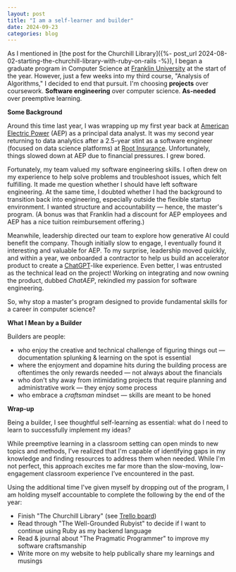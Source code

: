 ```yaml
---
layout: post
title: "I am a self-learner and builder"
date: 2024-09-23
categories: blog
---
```


As I mentioned in
[the post for the Churchill Library]({%- post_url 2024-08-02-starting-the-churchill-library-with-ruby-on-rails -%}),
I began a graduate program in Computer Science at
[Franklin University](https://cs.franklin.edu/program.php?id=mscs)
at the start of the year.
However, just a few weeks into my third course, "Analysis of Algorithms," I decided to end that pursuit.
I'm choosing **projects** over coursework. **Software engineering** over computer science. **As-needed** over preemptive learning.

**Some Background**

Around this time last year, I was wrapping up my first year back at
[American Electric Power](https://www.aep.com/) (AEP)
as a principal data analyst.
It was my second year returning to data analytics after a 2.5-year stint as a software engineer (focused on data science platforms) at
[Root Insurance](https://www.joinroot.com/).
Unfortunately, things slowed down at AEP due to financial pressures.
I grew bored.

Fortunately, my team valued my software engineering skills.
I often drew on my experience to help solve problems and troubleshoot issues, which felt fulfilling.
It made me question whether I should have left software engineering.
At the same time, I doubted whether I had the background to transition back into engineering, especially outside the flexible startup environment.
I wanted structure and accountability &mdash; hence, the master's program.
(A bonus was that Franklin had a discount for AEP employees and AEP has a nice tuition reimbursement offering.)

Meanwhile, leadership directed our team to explore how generative AI could benefit the company.
Though initially slow to engage, I eventually found it interesting and valuable for AEP.
To my surprise, leadership moved quickly, and within a year, we onboarded a contractor to help us build an accelerator product to create a
[ChatGPT](https://chatgpt.com/)-like experience.
Even better, I was entrusted as the technical lead on the project!
Working on integrating and now owning the product, dubbed *ChatAEP*, rekindled my passion for software engineering.

So, why stop a master's program designed to provide fundamental skills for a career in computer science?

**What I Mean by a Builder**

Builders are people:
- who enjoy the creative and technical challenge of figuring things out &mdash; documentation splunking & learning on the spot is essential
- where the enjoyment and dopamine hits during the building process are oftentimes the only rewards needed &mdash; not always about the financials
- who don't shy away from intimidating projects that require planning and administrative work &mdash; they enjoy some process
- who embrace a *craftsman* mindset &mdash; skills are meant to be honed

**Wrap-up**

Being a builder, I see thoughtful self-learning as essential: what do I need to learn to successfully implement my ideas?

While preemptive learning in a classroom setting can open minds to new topics and methods,
I've realized that I'm capable of identifying gaps in my knowledge and finding resources to address them when needed.
While I'm not perfect, this approach excites me far more than the slow-moving, low-engagement classroom experience I’ve encountered in the past.

Using the additional time I've given myself by dropping out of the program,
I am holding myself accountable to complete the following by the end of the year:
- Finish "The Churchill Library" (see [Trello board](https://trello.com/b/x4d32jKo/the-churchill-library))
- Read through "The Well-Grounded Rubyist" to decide if I want to continue using Ruby as my backend language
- Read & journal about "The Pragmatic Programmer" to improve my software craftsmanship
- Write more on my website to help publically share my learnings and musings
